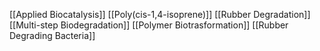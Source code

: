 [[Applied Biocatalysis]]
[[Poly(cis-1,4-isoprene)]]
[[Rubber Degradation]]
[[Multi-step Biodegradation]]
[[Polymer Biotrasformation]]
[[Rubber Degrading Bacteria]]
